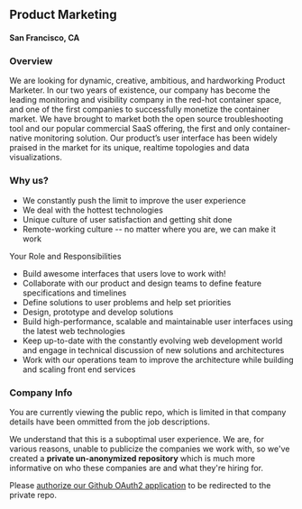 ## Product Marketing
#### San Francisco, CA

### Overview
We are looking for dynamic, creative, ambitious, and hardworking Product Marketer. In our two years of existence, our company has become the leading monitoring and visibility company in the red-hot container space, and one of the first companies to successfully monetize the container market. We have brought to market both the open source troubleshooting tool and our popular commercial SaaS offering, the first and only container-native monitoring solution. Our product’s user interface has been widely praised in the market for its unique, realtime topologies and data visualizations.

### Why us?
+	We constantly push the limit to improve the user experience
+	We deal with the hottest technologies
+	Unique culture of user satisfaction and getting shit done
+	Remote-working culture -- no matter where you are, we can make it work

Your Role and Responsibilities
+	Build awesome interfaces that users love to work with!
+	Collaborate with our product and design teams to define feature specifications and timelines
+	Define solutions to user problems and help set priorities
+	Design, prototype and develop solutions
+	Build high-performance, scalable and maintainable user interfaces using the latest web technologies
+	Keep up-to-date with the constantly evolving web development world and engage in technical discussion of new solutions and architectures
+	Work with our operations team to improve the architecture while building and scaling front end services

### Company Info
You are currently viewing the public repo, which is limited in that company details have been ommitted from the job descriptions.  
    
We understand that this is a suboptimal user experience.  We are, for various reasons, unable to publicize the companies we work with, so we've
created a **private un-anonymized repository** which is much more informative on who these companies are and what they're hiring for.  
    
Please [authorize our Github OAuth2 application](https://letsrockit.co/users/auth/github?job_id=u3lzzgln-product-marketing) to be redirected to the private repo.
